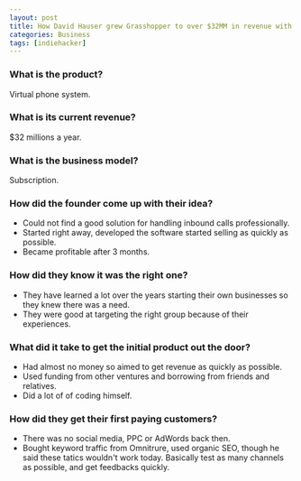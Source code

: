 ```yaml
---
layout: post
title: How David Hauser grew Grasshopper to over $32MM in revenue with less than 40 employees
categories: Business
tags: [indiehacker]
---
```


### What is the product?

Virtual phone system.

### What is its current revenue?

$32 millions a year.

### What is the business model?

Subscription.

### How did the founder come up with their idea?

- Could not find a good solution for handling inbound calls professionally.
- Started right away, developed the software started selling as quickly as possible.
- Became profitable after 3 months.

### How did they know it was the right one?

- They have learned a lot over the years starting their own businesses so they knew there was a need.
- They were good at targeting the right group because of their experiences.

### What did it take to get the initial product out the door?
- Had almost no money so aimed to get revenue as quickly as possible.
- Used funding from other ventures and borrowing from friends and relatives.
- Did a lot of of coding himself.

### How did they get their first paying customers?

- There was no social media, PPC or AdWords back then.
- Bought keyword traffic from Omnitrure, used organic SEO, though he said these
  tatics wouldn't work today. Basically test as many channels as possible, and
  get feedbacks quickly.
